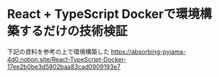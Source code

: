 # React + TypeScript Dockerで環境構築するだけの技術検証

下記の資料を参考の上で環境構築した
https://absorbing-pyjama-4d0.notion.site/React-TypeScript-Docker-17ee2b0be3d5802baa83cad0909193e7
